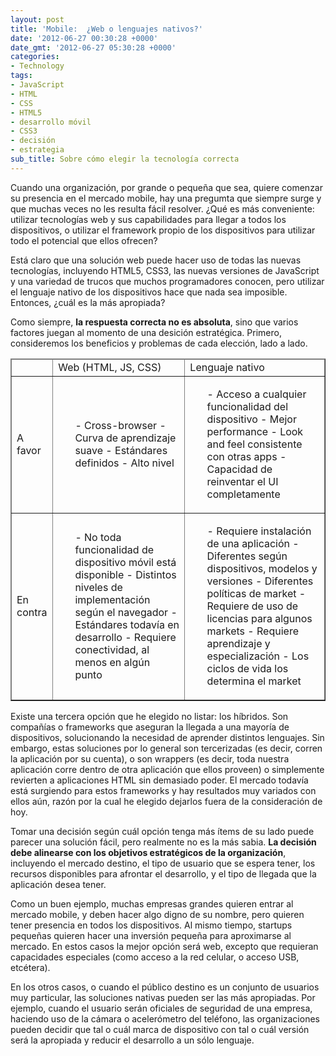 ```yaml
---
layout: post
title: 'Mobile:  ¿Web o lenguajes nativos?'
date: '2012-06-27 00:30:28 +0000'
date_gmt: '2012-06-27 05:30:28 +0000'
categories:
- Technology
tags:
- JavaScript
- HTML
- CSS
- HTML5
- desarrollo móvil
- CSS3
- decisión
- estrategia
sub_title: Sobre cómo elegir la tecnología correcta
---
```


Cuando una organización, por grande o pequeña que sea, quiere comenzar su presencia en el mercado mobile, hay una pregumta que siempre surge y que muchas veces no les resulta fácil resolver.  ¿Qué es más conveniente: utilizar tecnologías web y sus capabilidades para llegar a todos los dispositivos, o utilizar el framework propio de los dispositivos para utilizar todo el potencial que ellos ofrecen?

Está claro que una solución web puede hacer uso de todas las nuevas tecnologías, incluyendo HTML5, CSS3, las nuevas versiones de JavaScript y una variedad de trucos que muchos programadores conocen, pero utilizar el lenguaje nativo de los dispositivos hace que nada sea imposible. Entonces,  ¿cuál es la más apropiada?

Como siempre, **la respuesta correcta no es absoluta**, sino que varios factores juegan al momento de una desición estratégica. Primero, consideremos los beneficios y problemas de cada elección, lado a lado.

<table class="aligncenter" style="width: 100%;" border="1" cellpadding="10" align="center">
<thead>
<tr>
<td></td>
<td> Web (HTML, JS, CSS)</td>
<td> Lenguaje nativo</td>
</tr>
</thead>
<tbody>
<tr>
<td>A favor</td>
<td>
<ul>
- Cross-browser
- Curva de aprendizaje suave
- Estándares definidos
- Alto nivel
</ul>
</td>
<td>
<ul>
- Acceso a cualquier funcionalidad del dispositivo
- Mejor performance
- Look and feel consistente con otras apps
- Capacidad de reinventar el UI completamente
</ul>
</td>
</tr>
<tr>
<td>En contra</td>
<td>
<ul>
- No toda funcionalidad de dispositivo móvil está disponible
- Distintos niveles de implementación según el navegador
- Estándares todavía en desarrollo
- Requiere conectividad, al menos en algún punto
</ul>
</td>
<td>
<ul>
- Requiere instalación de una aplicación
- Diferentes según dispositivos, modelos y versiones
- Diferentes políticas de market
- Requiere de uso de licencias para algunos markets
- Requiere aprendizaje y especialización
- Los ciclos de vida los determina el market
</ul>
</td>
</tr>
</tbody>
</table>

Existe una tercera opción que he elegido no listar: los híbridos. Son compañías o frameworks que aseguran la llegada a una mayoría de dispositivos, solucionando la necesidad de aprender distintos lenguajes. Sin embargo, estas soluciones por lo general son tercerizadas (es decir, corren la aplicación por su cuenta), o son wrappers (es decir, toda nuestra aplicación corre dentro de otra aplicación que ellos proveen) o simplemente revierten a aplicaciones HTML sin demasiado poder. El mercado todavía está surgiendo para estos frameworks y hay resultados muy variados con ellos aún, razón por la cual he elegido dejarlos fuera de la consideración de hoy.

Tomar una decisión según cuál opción tenga más ítems de su lado puede parecer una solución fácil, pero realmente no es la más sabia. **La decisión debe alinearse con los objetivos estratégicos de la organización**, incluyendo el mercado destino, el tipo de usuario que se espera tener, los recursos disponibles para afrontar el desarrollo, y el tipo de llegada que la aplicación desea tener.

Como un buen ejemplo, muchas empresas grandes quieren entrar al mercado mobile, y deben hacer algo digno de su nombre, pero quieren tener presencia en todos los dispositivos. Al mismo tiempo, startups pequeñas quieren hacer una inversión pequeña para aproximarse al mercado. En estos casos la mejor opción será web, excepto que requieran capacidades especiales (como acceso a la red celular, o acceso USB, etcétera).

En los otros casos, o cuando el público destino es un conjunto de usuarios muy particular, las soluciones nativas pueden ser las más apropiadas. Por ejemplo, cuando el usuario serán oficiales de seguridad de una empresa, haciendo uso de la cámara o acelerómetro del teléfono, las organizaciones pueden decidir que tal o cuál marca de dispositivo con tal o cuál versión será la apropiada y reducir el desarrollo a un sólo lenguaje.

